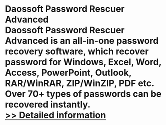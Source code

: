 # Daossoft Password Rescuer Advanced<br />Daossoft Password Rescuer Advanced is an all-in-one password recovery software, which recover password for Windows, Excel, Word, Access, PowerPoint, Outlook, RAR/WinRAR, ZIP/WinZIP, PDF etc. Over 70+ types of passwords can be recovered instantly.<br />[>> Detailed information](https://secure.shareit.com/shareit/product.html?productid=300873350&affiliateid=200057808)